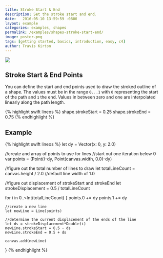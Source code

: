 ```yaml
---
title: Stroke Start & End
description: Set the stroke start and end.
date:   2016-05-10 13:59:59 -0800
layout: example
categories: examples, shapes
permalink: /examples/shapes-stroke-start-end/
image: poster.png
tags: [getting started, basics, introduction, easy, c4]
author: Travis Kirton
---
```

![](stroke-start-end.png)

## Stroke Start & End Points
You can define the start and end points used to draw the stroked outline of a shape. The values must be in the range `0...1` with `0` representing the start of the path and `1` the end. Values in between zero and one are interpolated linearly along the path length.

{% highlight swift lineos %}
shape.strokeStart = 0.25
shape.strokeEnd = 0.75
{% endhighlight %}

## Example
{% highlight swift lineos %}
let dy = Vector(x: 0, y: 2.0)

//create and array of points to use for lines
//start out one iteration below 0
var points = (Point()-dy, Point(canvas.width, 0.0)-dy)

//figure out the total number of lines to draw
let totalLineCount = canvas.height / 2.0 //default line width of 1.0

//figure out displacement of strokeStart and strokeEnd
let strokeDisplacement = 0.5 / totalLineCount

for i in 0..<Int(totalLineCount) {
    points.0 += dy
    points.1 += dy

    //create a new line
    let newLine = Line(points)

    //determine the current displacement of the ends of the line
    let ds = strokeDisplacement*Double(i)
    newLine.strokeStart = 0.5 - ds
    newLine.strokeEnd = 0.5 + ds

    canvas.add(newLine)
}
{% endhighlight %}